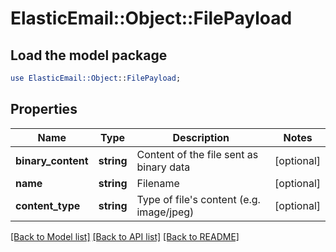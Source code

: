 # ElasticEmail::Object::FilePayload

## Load the model package
```perl
use ElasticEmail::Object::FilePayload;
```

## Properties
Name | Type | Description | Notes
------------ | ------------- | ------------- | -------------
**binary_content** | **string** | Content of the file sent as binary data | [optional] 
**name** | **string** | Filename | [optional] 
**content_type** | **string** | Type of file&#39;s content (e.g. image/jpeg) | [optional] 

[[Back to Model list]](../README.md#documentation-for-models) [[Back to API list]](../README.md#documentation-for-api-endpoints) [[Back to README]](../README.md)


